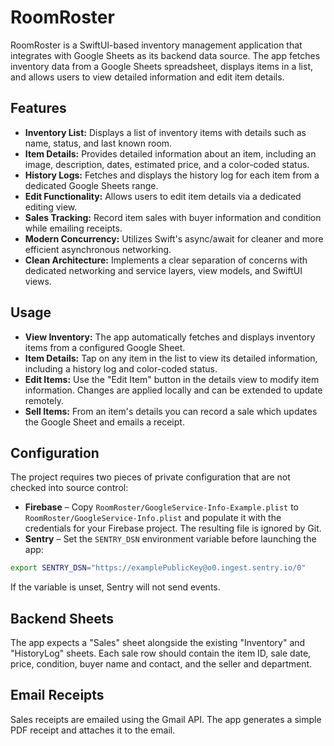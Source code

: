 # RoomRoster

RoomRoster is a SwiftUI-based inventory management application that integrates with Google Sheets as its backend data source. The app fetches inventory data from a Google Sheets spreadsheet, displays items in a list, and allows users to view detailed information and edit item details.

## Features

- **Inventory List:** Displays a list of inventory items with details such as name, status, and last known room.
- **Item Details:** Provides detailed information about an item, including an image, description, dates, estimated price, and a color-coded status.
- **History Logs:** Fetches and displays the history log for each item from a dedicated Google Sheets range.
- **Edit Functionality:** Allows users to edit item details via a dedicated editing view.
- **Sales Tracking:** Record item sales with buyer information and condition while emailing receipts.
- **Modern Concurrency:** Utilizes Swift's async/await for cleaner and more efficient asynchronous networking.
- **Clean Architecture:** Implements a clear separation of concerns with dedicated networking and service layers, view models, and SwiftUI views.

## Usage

- **View Inventory:** The app automatically fetches and displays inventory items from a configured Google Sheet.
- **Item Details:** Tap on any item in the list to view its detailed information, including a history log and color-coded status.
- **Edit Items:** Use the "Edit Item" button in the details view to modify item information. Changes are applied locally and can be extended to update remotely.
- **Sell Items:** From an item's details you can record a sale which updates the Google Sheet and emails a receipt.

## Configuration

The project requires two pieces of private configuration that are not checked into source control:

- **Firebase** – Copy `RoomRoster/GoogleService-Info-Example.plist` to `RoomRoster/GoogleService-Info.plist` and populate it with the credentials for your Firebase project. The resulting file is ignored by Git.
- **Sentry** – Set the `SENTRY_DSN` environment variable before launching the app:

```bash
export SENTRY_DSN="https://examplePublicKey@o0.ingest.sentry.io/0"
```

If the variable is unset, Sentry will not send events.

## Backend Sheets

The app expects a "Sales" sheet alongside the existing "Inventory" and "HistoryLog" sheets. Each sale row should contain the item ID, sale date, price, condition, buyer name and contact, and the seller and department.

## Email Receipts
Sales receipts are emailed using the Gmail API. The app generates a simple PDF receipt and attaches it to the email.

